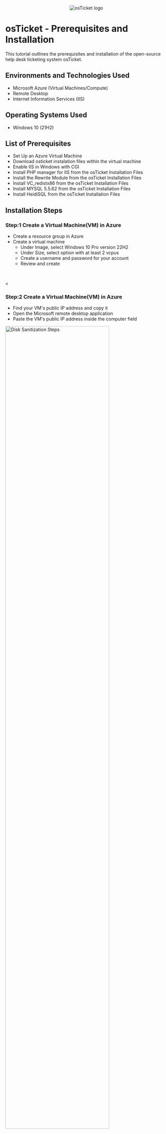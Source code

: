 <p align="center">
<img src="https://i.imgur.com/Clzj7Xs.png" alt="osTicket logo"/>
</p>

<h1>osTicket - Prerequisites and Installation</h1>
This tutorial outlines the prerequisites and installation of the open-source help desk ticketing system osTicket.<br />



<h2>Environments and Technologies Used</h2>

- Microsoft Azure (Virtual Machines/Compute)
- Remote Desktop
- Internet Information Services (IIS)

<h2>Operating Systems Used </h2>

- Windows 10</b> (21H2)

<h2>List of Prerequisites</h2>

-  Set Up an Azure Virtual Machine
-  Download osticket instalation files within the virtual machine
-  Enable IIS in Windows with CGI
-  Install PHP manager for IIS from the osTicket Installation Files
-  Install the Rewrite Module from the osTicket Installation Files
-  Install VC_redistx86 from the osTicket Installation Files
-  Install MYSQL 5.5.62 from the osTicket Installation Files
-  Install HeidiSQL from the osTicket Installation Files
<h2>Installation Steps</h2>
<h3>Step:1 Create a Virtual Machine(VM) in Azure</h3>

<p>
  
- Create a resource group in Azure
- Create a virtual machine
    - Under Image, select Windows 10 Pro version 22H2
    - Under Size, select option with at least 2 vcpus
    - Create a username and password for your account
    - Review and create
</p>
<br/>

<<h3>Step:2 Create a Virtual Machine(VM) in Azure</h3>


- Find your VM's public IP address and copy it
- Open the Microsoft remote desktop application
- Paste the VM's public IP address inside the computer field
<img src="https://i.imgur.com/DJmEXEB.png" height="80%" width="80%" alt="Disk Sanitization Steps"/>
</p>
<p>
Image 1: Azure VM Deployment Screen
Start by logging into the Azure Portal and creating a Virtual Machine (VM). Choose Ubuntu 22.04 (for a LAMP setup) or Windows Server 2019/2022 (for IIS). Select an appropriate VM size based on your expected workload, and ensure you configure Networking to open the required ports: 80 (HTTP), 443 (HTTPS), and 22 (SSH) for Linux or 3389 (RDP) for Windows. Once deployed, connect to the VM using SSH (Linux) or RDP (Windows) and update system packages.


</p>
<br />

<p>
<img src="https://i.imgur.com/DJmEXEB.png" height="80%" width="80%" alt="Disk Sanitization Steps"/>
</p>
<p>
Lorem ipsum dolor sit amet, consectetur adipiscing elit, sed do eiusmod tempor incididunt ut labore et dolore magna aliqua. Ut enim ad minim veniam, quis nostrud exercitation ullamco laboris nisi ut aliquip ex ea commodo consequat. Duis aute irure dolor in reprehenderit in voluptate velit esse cillum dolore eu fugiat nulla pariatur.
</p>
<br />

<p>
<img src="https://i.imgur.com/DJmEXEB.png" height="80%" width="80%" alt="Disk Sanitization Steps"/>
</p>
<p>
Lorem ipsum dolor sit amet, consectetur adipiscing elit, sed do eiusmod tempor incididunt ut labore et dolore magna aliqua. Ut enim ad minim veniam, quis nostrud exercitation ullamco laboris nisi ut aliquip ex ea commodo consequat. Duis aute irure dolor in reprehenderit in voluptate velit esse cillum dolore eu fugiat nulla pariatur.
</p>
<br />

<p>
<img src="https://i.imgur.com/DJmEXEB.png" height="80%" width="80%" alt="Disk Sanitization Steps"/>
</p>
<p>
Lorem ipsum dolor sit amet, consectetur adipiscing elit, sed do eiusmod tempor incididunt ut labore et dolore magna aliqua. Ut enim ad minim veniam, quis nostrud exercitation ullamco laboris nisi ut aliquip ex ea commodo consequat. Duis aute irure dolor in reprehenderit in voluptate velit esse cillum dolore eu fugiat nulla pariatur.
</p>
<br />

<p>
<img src="https://i.imgur.com/DJmEXEB.png" height="80%" width="80%" alt="Disk Sanitization Steps"/>
</p>
<p>
Lorem ipsum dolor sit amet, consectetur adipiscing elit, sed do eiusmod tempor incididunt ut labore et dolore magna aliqua. Ut enim ad minim veniam, quis nostrud exercitation ullamco laboris nisi ut aliquip ex ea commodo consequat. Duis aute irure dolor in reprehenderit in voluptate velit esse cillum dolore eu fugiat nulla pariatur.
